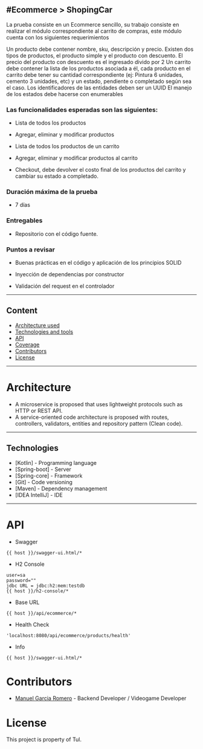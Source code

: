 #Ecommerce > ShopingCar
---
La prueba consiste en un Ecommerce sencillo, su trabajo consiste en realizar el módulo correspondiente al carrito de compras, este módulo cuenta con los siguientes requerimientos


Un producto debe contener nombre, sku, descripción y precio.
Existen dos tipos de productos, el producto simple y el producto con descuento. El precio del producto con descuento es el ingresado divido por 2
Un carrito debe contener la lista de los productos asociada a él, cada producto en el carrito debe tener su cantidad correspondiente (ej: Pintura 6 unidades, cemento 3 unidades, etc) y un estado, pendiente o completado según sea el caso.
Los identificadores de las entidades deben ser un UUID
El manejo de los estados debe hacerse con enumerables

### Las funcionalidades esperadas son las siguientes:
- Lista de todos los productos

- Agregar, eliminar y modificar productos

- Lista de todos los productos de un carrito

- Agregar, eliminar y modificar productos al carrito

- Checkout, debe devolver el costo final de los productos del carrito y cambiar su estado a completado.

### Duración máxima de la prueba

- 7 días

### Entregables

- Repositorio con el código fuente.



### Puntos a revisar

- Buenas prácticas en el código y aplicación de los principios SOLID

- Inyección de dependencias por constructor

- Validación del request en el controlador

---
## Content

- [Architecture used](#Architecture)
- [Technologies and tools](#Technologies)
- [API](#API)
- [Coverage](#Coverage)
- [Contributors](#Contributors)
- [License](#License)

----

# Architecture

- A microservice is proposed that uses lightweight protocols such as HTTP or REST API.
- A service-oriented code architecture is proposed with routes, controllers, validators, entities and repository pattern (Clean code).
----

## Technologies
* [Kotlin] - Programming language
* [Spring-boot] - Server 
* [Spring-core] - Framework
* [Git] - Code versioning
* [Maven] - Dependency management
* [IDEA IntelliJ] - IDE
-------

# API
- Swagger
```
{{ host }}/swagger-ui.html/*
```
- H2 Console
```
user=sa
password=""
jdbc URL = jdbc:h2:mem:testdb
{{ host }}/h2-console/*
```

- Base URL
```
{{ host }}/api/ecommerce/*
```
- Health Check
```
'localhost:8080/api/ecommerce/products/health'
```
- Info
```
{{ host }}/swagger-ui.html/*
```


# Contributors
- [Manuel Garcia Romero](https://www.linkedin.com/in/manuel-alejandro-garcia-romero-01b1b1187/) - Backend Developer / Videogame Developer

# License
This project is property of Tul.


